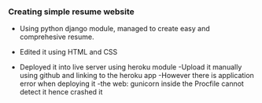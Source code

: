 ### Creating simple resume website

- Using python django module, managed to create easy and comprehesive resume.
- Edited it using HTML and CSS 



- Deployed it into live server using heroku module
  -Upload it manually using github and linking to the heroku app
  -However there is application error when deploying it
  -the web: gunicorn inside the Procfile cannot detect it hence crashed it

